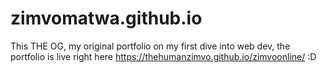 # zimvomatwa.github.io

This THE OG, my original portfolio on my first dive into web dev, the portfolio is live right here https://thehumanzimvo.github.io/zimvoonline/ :D
